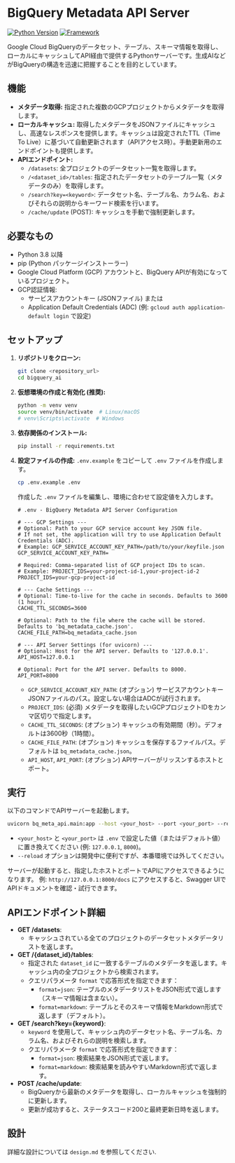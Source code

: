 # BigQuery Metadata API Server

[![Python Version](https://img.shields.io/badge/python-3.8%2B-blue.svg)](https://www.python.org/)
[![Framework](https://img.shields.io/badge/Framework-FastAPI-green.svg)](https://fastapi.tiangolo.com/)

Google Cloud BigQueryのデータセット、テーブル、スキーマ情報を取得し、ローカルにキャッシュしてAPI経由で提供するPythonサーバーです。生成AIなどがBigQueryの構造を迅速に把握することを目的としています。

## 機能

*   **メタデータ取得:** 指定された複数のGCPプロジェクトからメタデータを取得します。
*   **ローカルキャッシュ:** 取得したメタデータをJSONファイルにキャッシュし、高速なレスポンスを提供します。キャッシュは設定されたTTL（Time To Live）に基づいて自動更新されます（APIアクセス時）。手動更新用のエンドポイントも提供します。
*   **APIエンドポイント:**
    *   `/datasets`: 全プロジェクトのデータセット一覧を取得します。
    *   `/<dataset_id>/tables`: 指定されたデータセットのテーブル一覧（メタデータのみ）を取得します。
    *   `/search?key=<keyword>`: データセット名、テーブル名、カラム名、およびそれらの説明からキーワード検索を行います。
    *   `/cache/update` (POST): キャッシュを手動で強制更新します。

## 必要なもの

*   Python 3.8 以降
*   pip (Python パッケージインストーラー)
*   Google Cloud Platform (GCP) アカウントと、BigQuery APIが有効になっているプロジェクト。
*   GCP認証情報:
    *   サービスアカウントキー (JSONファイル) または
    *   Application Default Credentials (ADC) (例: `gcloud auth application-default login` で設定)

## セットアップ

1.  **リポジトリをクローン:**
    ```bash
    git clone <repository_url>
    cd bigquery_ai
    ```

2.  **仮想環境の作成と有効化 (推奨):**
    ```bash
    python -m venv venv
    source venv/bin/activate  # Linux/macOS
    # venv\Scripts\activate  # Windows
    ```

3.  **依存関係のインストール:**
    ```bash
    pip install -r requirements.txt
    ```

4.  **設定ファイルの作成:**
    `.env.example` をコピーして `.env` ファイルを作成します。
    ```bash
    cp .env.example .env
    ```
    作成した `.env` ファイルを編集し、環境に合わせて設定値を入力します。

    ```dotenv
    # .env - BigQuery Metadata API Server Configuration

    # --- GCP Settings ---
    # Optional: Path to your GCP service account key JSON file.
    # If not set, the application will try to use Application Default Credentials (ADC).
    # Example: GCP_SERVICE_ACCOUNT_KEY_PATH=/path/to/your/keyfile.json
    GCP_SERVICE_ACCOUNT_KEY_PATH=

    # Required: Comma-separated list of GCP project IDs to scan.
    # Example: PROJECT_IDS=your-project-id-1,your-project-id-2
    PROJECT_IDS=your-gcp-project-id

    # --- Cache Settings ---
    # Optional: Time-to-live for the cache in seconds. Defaults to 3600 (1 hour).
    CACHE_TTL_SECONDS=3600

    # Optional: Path to the file where the cache will be stored. Defaults to 'bq_metadata_cache.json'.
    CACHE_FILE_PATH=bq_metadata_cache.json

    # --- API Server Settings (for uvicorn) ---
    # Optional: Host for the API server. Defaults to '127.0.0.1'.
    API_HOST=127.0.0.1

    # Optional: Port for the API server. Defaults to 8000.
    API_PORT=8000
    ```
    *   `GCP_SERVICE_ACCOUNT_KEY_PATH`: (オプション) サービスアカウントキーJSONファイルのパス。設定しない場合はADCが試行されます。
    *   `PROJECT_IDS`: (必須) メタデータを取得したいGCPプロジェクトIDをカンマ区切りで指定します。
    *   `CACHE_TTL_SECONDS`: (オプション) キャッシュの有効期間（秒）。デフォルトは3600秒（1時間）。
    *   `CACHE_FILE_PATH`: (オプション) キャッシュを保存するファイルパス。デフォルトは `bq_metadata_cache.json`。
    *   `API_HOST`, `API_PORT`: (オプション) APIサーバーがリッスンするホストとポート。

## 実行

以下のコマンドでAPIサーバーを起動します。

```bash
uvicorn bq_meta_api.main:app --host <your_host> --port <your_port> --reload
```

*   `<your_host>` と `<your_port>` は `.env` で設定した値（またはデフォルト値）に置き換えてください (例: `127.0.0.1`, `8000`)。
*   `--reload` オプションは開発中に便利ですが、本番環境では外してください。

サーバーが起動すると、指定したホストとポートでAPIにアクセスできるようになります。
例: `http://127.0.0.1:8000/docs` にアクセスすると、Swagger UIでAPIドキュメントを確認・試行できます。

## APIエンドポイント詳細

*   **GET /datasets**:
    *   キャッシュされている全てのプロジェクトのデータセットメタデータリストを返します。
*   **GET /{dataset_id}/tables**:
    *   指定された `dataset_id` に一致するテーブルのメタデータを返します。キャッシュ内の全プロジェクトから検索されます。
    *   クエリパラメータ `format` で応答形式を指定できます：
        * `format=json`: テーブルのメタデータリストをJSON形式で返します（スキーマ情報は含まない）。
        * `format=markdown`: テーブルとそのスキーマ情報をMarkdown形式で返します（デフォルト）。
*   **GET /search?key={keyword}**:
    *   `keyword` を使用して、キャッシュ内のデータセット名、テーブル名、カラム名、およびそれらの説明を検索します。
    *   クエリパラメータ `format` で応答形式を指定できます：
        * `format=json`: 検索結果をJSON形式で返します。
        * `format=markdown`: 検索結果を読みやすいMarkdown形式で返します。
*   **POST /cache/update**:
    *   BigQueryから最新のメタデータを取得し、ローカルキャッシュを強制的に更新します。
    *   更新が成功すると、ステータスコード200と最終更新日時を返します。

## 設計

詳細な設計については `design.md` を参照してください.